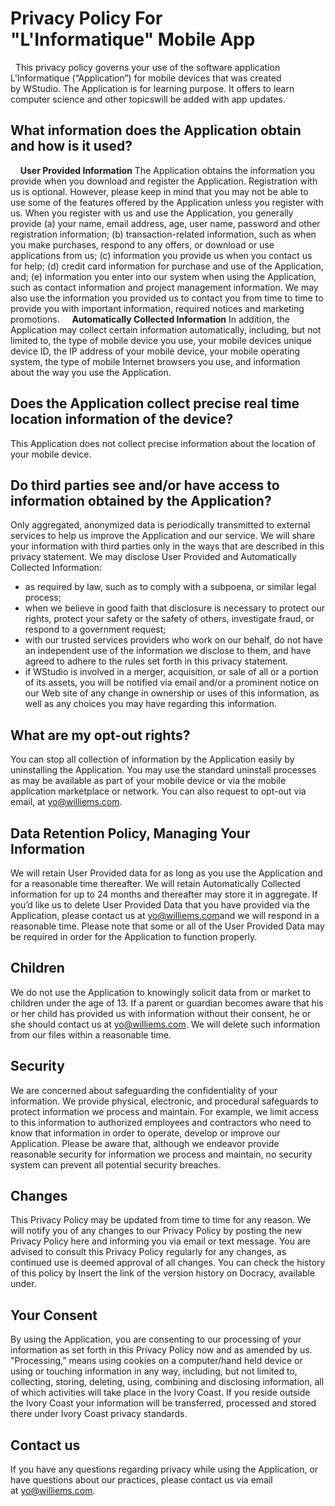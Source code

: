 # Privacy Policy For "**L'Informatique**" Mobile App

  This privacy policy governs your use of the software application <span class="field" data-name="App Name" data-type="short" data-default="" data-owner="sender">L'Informatique</span> (“Application”) for mobile devices that was created by <span class="field" data-name="Developer Company Name" data-auto="YourCompany" data-type="short" data-default="" data-owner="sender">WStudio</span>. The Application is <span class="field" data-name="Basic description of the app (features, functionality and content)" data-type="long" data-default="" data-owner="sender">for learning purpose. It offers to learn computer science and other topicswill be added with app updates.</span> 

## What information does the Application obtain and how is it used?

    **User Provided Information** The Application obtains the information you provide when you download and register the Application. Registration with us is optional. However, please keep in mind that you may not be able to use some of the features offered by the Application unless you register with us. When you register with us and use the Application, you generally provide (a) your name, email address, age, user name, password and other registration information; (b) transaction-related information, such as when you make purchases, respond to any offers, or download or use applications from us; (c) information you provide us when you contact us for help; (d) credit card information for purchase and use of the Application, and; (e) information you enter into our system when using the Application, such as contact information and project management information. We may also use the information you provided us to contact you from time to time to provide you with important information, required notices and marketing promotions.     **Automatically Collected Information** In addition, the Application may collect certain information automatically, including, but not limited to, the type of mobile device you use, your mobile devices unique device ID, the IP address of your mobile device, your mobile operating system, the type of mobile Internet browsers you use, and information about the way you use the Application.

## Does the Application collect precise real time location information of the device?

This Application does not collect precise information about the location of your mobile device.

## Do third parties see and/or have access to information obtained by the Application?

Only aggregated, anonymized data is periodically transmitted to external services to help us improve the Application and our service. We will share your information with third parties only in the ways that are described in this privacy statement. We may disclose User Provided and Automatically Collected Information:

*   as required by law, such as to comply with a subpoena, or similar legal process;
*   when we believe in good faith that disclosure is necessary to protect our rights, protect your safety or the safety of others, investigate fraud, or respond to a government request;
*   with our trusted services providers who work on our behalf, do not have an independent use of the information we disclose to them, and have agreed to adhere to the rules set forth in this privacy statement.
*   if <span class="field" data-name="Developer Company Name" data-type="short" data-default="" data-owner="sender">WStudio</span> is involved in a merger, acquisition, or sale of all or a portion of its assets, you will be notified via email and/or a prominent notice on our Web site of any change in ownership or uses of this information, as well as any choices you may have regarding this information.

## What are my opt-out rights?

You can stop all collection of information by the Application easily by uninstalling the Application. You may use the standard uninstall processes as may be available as part of your mobile device or via the mobile application marketplace or network. You can also request to opt-out via email, at <span class="field" data-name="privacy@applicationsite.com" data-type="short" data-default="" data-owner="sender">yo@williems.com</span>.

## **Data Retention Policy, Managing Your Information**

We will retain User Provided data for as long as you use the Application and for a reasonable time thereafter. We will retain Automatically Collected information for up to <span class="field" data-name="Retention period" data-default="24 months" data-type="short" data-owner="sender">24 months</span> and thereafter may store it in aggregate. If you’d like us to delete User Provided Data that you have provided via the Application, please contact us at <span class="field" data-name="Email address" data-default="privacy@applicationsite.com&nbsp;" data-type="short" data-owner="sender">yo@williems.com</span>and we will respond in a reasonable time. Please note that some or all of the User Provided Data may be required in order for the Application to function properly.

## **Children**

We do not use the Application to knowingly solicit data from or market to children under the age of 13\. If a parent or guardian becomes aware that his or her child has provided us with information without their consent, he or she should contact us at <span class="field" data-name="Email address" data-default="privacy@applicationsite.com" data-type="short" data-owner="sender">yo@williems.com</span>. We will delete such information from our files within a reasonable time.

## **Security**

We are concerned about safeguarding the confidentiality of your information. We provide physical, electronic, and procedural safeguards to protect information we process and maintain. For example, we limit access to this information to authorized employees and contractors who need to know that information in order to operate, develop or improve our Application. Please be aware that, although we endeavor provide reasonable security for information we process and maintain, no security system can prevent all potential security breaches.

## **Changes**

This Privacy Policy may be updated from time to time for any reason. We will notify you of any changes to our Privacy Policy by posting the new Privacy Policy <span class="field" data-name="Insert URL" data-default="here" data-type="short" data-owner="sender">here</span> and <span class="field" data-name="IF THE APPLICATION OBTAINS EMAIL AND/OR PHONE #" data-default="informing you via email or text message" data-type="short" data-owner="sender">informing you via email or text message</span>. You are advised to consult this Privacy Policy regularly for any changes, as continued use is deemed approval of all changes. You can check the history of this policy by <span class="field" data-name="Insert the link of the version history on Docracy, available under " data-default="clicking here" data-type="short" data-owner="sender">Insert the link of the version history on Docracy, available under</span>.

## **Your Consent**

By using the Application, you are consenting to our processing of your information as set forth in this Privacy Policy now and as amended by us. "Processing,” means using cookies on a computer/hand held device or using or touching information in any way, including, but not limited to, collecting, storing, deleting, using, combining and disclosing information, all of which activities will take place in the <span class="field" data-name="State of Residence" data-default="United States" data-type="short" data-owner="sender">Ivory Coast</span>. If you reside outside the <span class="field" data-name="State of Residence" data-default="United States" data-type="short" data-owner="sender">Ivory Coast</span> your information will be transferred, processed and stored there under <span class="field" data-name="State of Residence" data-default="United States" data-type="short" data-owner="sender">Ivory Coast</span> privacy standards.

## Contact us

If you have any questions regarding privacy while using the Application, or have questions about our practices, please contact us via email at <span class="field" data-name="Email address" data-default="privacy@applicationsite.com" data-type="short" data-owner="sender">yo@williems.com</span>.
